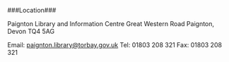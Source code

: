 ###Location###

Paignton Library and Information Centre
Great Western Road
Paignton, Devon
TQ4 5AG

Email: paignton.library@torbay.gov.uk
Tel: 01803 208 321
Fax: 01803 208 321


